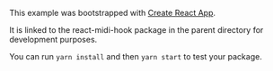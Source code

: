 This example was bootstrapped with [Create React App](https://github.com/facebook/create-react-app).

It is linked to the react-midi-hook package in the parent directory for development purposes.

You can run `yarn install` and then `yarn start` to test your package.

